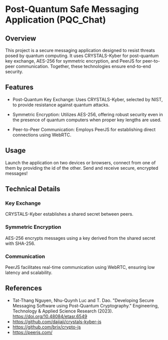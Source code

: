 # Post-Quantum Safe Messaging Application (PQC_Chat)

## Overview

This project is a secure messaging application designed to resist threats posed by quantum computing. It uses CRYSTALS-Kyber for post-quantum key exchange, AES-256 for symmetric encryption, and PeerJS for peer-to-peer communication. Together, these technologies ensure end-to-end security.

## Features

- Post-Quantum Key Exchange: Uses CRYSTALS-Kyber, selected by NIST, to provide resistance against quantum attacks.

- Symmetric Encryption: Utilizes AES-256, offering robust security even in the presence of quantum computers when proper key lengths are used.

- Peer-to-Peer Communication: Employs PeerJS for establishing direct connections using WebRTC.

## Usage

Launch the application on two devices or browsers, connect from one of them by providing the id of the other.
Send and receive secure, encrypted messages!

## Technical Details

### Key Exchange

CRYSTALS-Kyber establishes a shared secret between peers.

### Symmetric Encryption

AES-256 encrypts messages using a key derived from the shared secret with SHA-256.

### Communication

PeerJS facilitates real-time communication using WebRTC, ensuring low latency and scalability.

## References

- Tat-Thang Nguyen, Nhu-Quynh Luc and T. Dao. "Developing Secure Messaging Software using
Post-Quantum Cryptography." Engineering, Technology & Applied Science Research (2023).
https://doi.org/10.48084/etasr.6549
- https://github.com/dajiaji/crystals-kyber-js
- https://github.com/brix/crypto-js
- https://peerjs.com/
